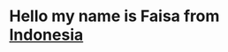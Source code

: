 <h1>Hello my name is Faisa from <a href="https://id.m.wikipedia.org/wiki/Indonesia">Indonesia</a></h1>
